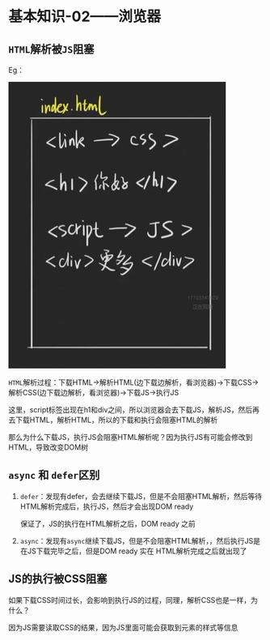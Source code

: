 # 基本知识-02——浏览器

## `HTML`解析被`JS`阻塞

Eg：

![HTML](../assets/HTML被JS阻塞.png)

`HTML`解析过程：下载HTML->解析HTML(边下载边解析，看浏览器)->下载CSS->解析CSS(边下载边解析，看浏览器)->下载JS->执行JS

这里，script标签出现在h1和div之间，所以浏览器会去下载JS，解析JS，然后再去下载HTML，解析HTML，所以的下载和执行会阻塞HTML的解析

那么为什么下载JS，执行JS会阻塞HTML解析呢？因为执行JS有可能会修改到HTML，导致改变DOM树

## `async` 和 `defer`区别

1. `defer`：发现有defer，会去继续下载JS，但是不会阻塞HTML解析，然后等待HTML解析完成后，执行JS，然后才会出现DOM ready

   保证了，JS的执行在HTML解析之后，DOM ready 之前

2. `async`：发现有`async`继续下载JS，但是不会阻塞HTML解析，，然后执行JS是在JS下载完毕之后，但是DOM ready 实在 HTML解析完成之后就出现了

## JS的执行被CSS阻塞

如果下载CSS时间过长，会影响到执行JS的过程，同理，解析CSS也是一样，为什么？

因为JS需要读取CSS的结果，因为JS里面可能会获取到元素的样式等信息


